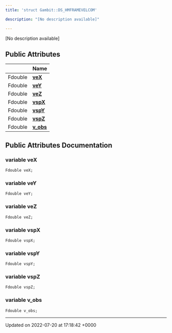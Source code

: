 ```yaml
---
title: 'struct Gambit::DS_HMFRAMEVELCOM'

description: "[No description available]"

---
```









[No description available]

## Public Attributes

|                | Name           |
| -------------- | -------------- |
| Fdouble | **[veX](/documentation/code/classes/structgambit_1_1ds__hmframevelcom/#variable-vex)**  |
| Fdouble | **[veY](/documentation/code/classes/structgambit_1_1ds__hmframevelcom/#variable-vey)**  |
| Fdouble | **[veZ](/documentation/code/classes/structgambit_1_1ds__hmframevelcom/#variable-vez)**  |
| Fdouble | **[vspX](/documentation/code/classes/structgambit_1_1ds__hmframevelcom/#variable-vspx)**  |
| Fdouble | **[vspY](/documentation/code/classes/structgambit_1_1ds__hmframevelcom/#variable-vspy)**  |
| Fdouble | **[vspZ](/documentation/code/classes/structgambit_1_1ds__hmframevelcom/#variable-vspz)**  |
| Fdouble | **[v_obs](/documentation/code/classes/structgambit_1_1ds__hmframevelcom/#variable-v-obs)**  |

## Public Attributes Documentation

### variable veX

```
Fdouble veX;
```


### variable veY

```
Fdouble veY;
```


### variable veZ

```
Fdouble veZ;
```


### variable vspX

```
Fdouble vspX;
```


### variable vspY

```
Fdouble vspY;
```


### variable vspZ

```
Fdouble vspZ;
```


### variable v_obs

```
Fdouble v_obs;
```


-------------------------------

Updated on 2022-07-20 at 17:18:42 +0000